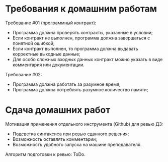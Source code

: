 # Требования к домашним работам

Требование #01 (программный контракт):
- Программа должна проверять контракты, указанные в условии;
- Если контракт не выполнен, программа должна завершаться с понятной ошибкой;
- Если контракт выполнен, то программа должна выдавать корректные выходные данные;
- Для особо сложных входных данных контракт можно указать в виде комментария или документации.

Требование #02:
- Программа должна работать за разумное время;
- Программа должна потреблять разумное количество памяти;

# Сдача домашних работ

Мотивация применения отдельного инструмента (Github) для ревью ДЗ:
- Подсветка синтаксиса при ревью сданного решения;
- Возможность оставлять комментарии;
- Возможность удобного запуска на машине преподавателя.

Алгоритм подготовки к ревью: ToDo.
